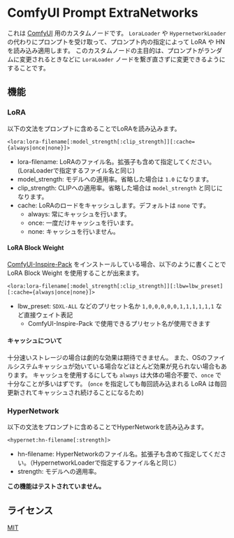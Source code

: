# ComfyUI Prompt ExtraNetworks

これは [ComfyUI](https://github.com/comfyanonymous/ComfyUI) 用のカスタムノードです。
`LoraLoader` や `HypernetworkLoader` の代わりにプロンプトを受け取って、プロンプト内の指定によって LoRA や HN を読み込み適用します。
このカスタムノードの主目的は、プロンプトがランダムに変更されるときなどに `LoraLoader` ノードを繋ぎ直さずに変更できるようにすることです。

## 機能

### LoRA

以下の文法をプロンプトに含めることでLoRAを読み込みます。

```
<lora:lora-filename[:model_strength[:clip_strength]][:cache={always|once|none}]>
```

- lora-filename: LoRAのファイル名。拡張子も含めて指定してください。(LoraLoaderで指定するファイル名と同じ)
- model_strength: モデルへの適用率。省略した場合は `1.0` になります。
- clip_strength: CLIPへの適用率。省略した場合は `model_strength` と同じになります。
- cache: LoRAのロードをキャッシュします。デフォルトは `none` です。
  - always: 常にキャッシュを行います。
  - once: 一度だけキャッシュを行います。
  - none: キャッシュを行いません。

#### LoRA Block Weight

[ComfyUI-Inspire-Pack](https://github.com/ltdrdata/ComfyUI-Inspire-Pack) をインストールしている場合、以下のように書くことで LoRA Block Weight を使用することが出来ます。

```
<lora:lora-filename[:model_strength[:clip_strength]][:lbw=lbw_preset][:cache={always|once|none}]>
```

- lbw_preset: `SDXL-ALL` などのプリセット名か `1,0,0,0,0,0,1,1,1,1,1,1` など直接ウェイト表記
  - ComfyUI-Inspire-Pack で使用できるプリセット名が使用できます

#### キャッシュについて

十分速いストレージの場合は劇的な効果は期待できません。
また、OSのファイルシステムキャッシュが効いている場合などほとんど効果が見られない場合もあります。
キャッシュを使用するにしても `always` は大体の場合不要で、`once` で十分なことが多いはずです。
(`once` を指定しても毎回読み込まれる LoRA は毎回更新されてキャッシュされ続けることになるため)

### HyperNetwork

以下の文法をプロンプトに含めることでHyperNetworkを読み込みます。

```
<hypernet:hn-filename[:strength]>
```

- hn-filename: HyperNetworkのファイル名。拡張子も含めて指定してください。（HypernetworkLoaderで指定するファイル名と同じ）
- strength: モデルへの適用率。

**この機能はテストされていません。**

## ライセンス

[MIT](./LICENSE)
